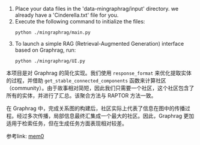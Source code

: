 

1. Place your data files in the 'data-mingraphrag/input' directory. we already have a 'Cinderella.txt' file for you.
2. Execute the following command to initialize the files: 
   ```shell
   python ./mingraphrag/main.py
   ```
3. To launch a simple RAG (Retrieval-Augmented Generation) interface based on Graphrag, run:
   ```shell
   python ./mingraphrag/UI.py
   ```

本项目是对 Graphrag 的简化实现。我们使用 `response_format` 来优化提取实体的过程，并借助 `get_stable_connected_components` 函数来计算社区（community）。由于故事相对简短，因此我们只需要一个社区，这个社区包含了所有的实体，并进行了汇总。该聚合方法与 RAPTOR 方法一致。

在 Graphrag 中，完成关系图的构建后，社区实际上代表了信息在图中的传播过程。经过多次传播，局部信息最终汇集成一个最大的社区。因此，Graphrag 更加适用于检索任务，但在生成任务方面表现相对较差。

参考link:
[mem0](https://github.com/mem0ai/mem0)
